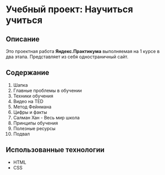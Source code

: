 # Учебный проект: Научиться учиться

## Описание

Это проектная работа **Яндекс.Практикума** выполняемая на 1 курсе в два этапа. Представляет из себя одностраничный сайт.

## Содержание

1. Шапка
2. Главные проблемы в обучении
3. Техники обучения
4. Видео на TED
5. Метод Фейнмана
6. Цифры и факты
7. Салман Хан - Весь мир школа
8. Принципы обучения
9. Полезные ресурсы
10. Подвал

## Использованные технологии

- HTML
- CSS
